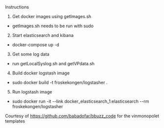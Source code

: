 Instructions

1. Get docker images using getImages.sh
 - getImages.sh needs to be run with sudo

2. Start elasticsearch and kibana
 - docker-compose up -d

3. Get some log data
 - run getLocalSyslog.sh and getVPdata.sh

4. Build docker logstash image
 - sudo docker build -t froskekongen/logstasher .

5. Run logstash image
 - sudo docker run -it --link docker_elasticsearch_1:elasticsearch --rm froskekongen/logstasher

Courtesy of https://github.com/babadofar/bbuzz_code for the vinmonopolet templates
